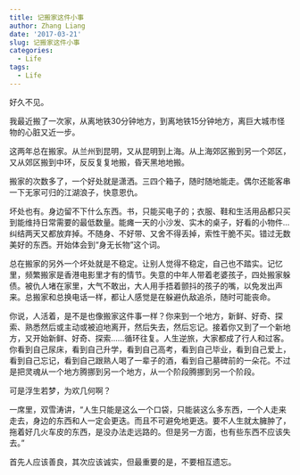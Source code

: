 ```yaml
---
title: 记搬家这件小事
author: Zhang Liang
date: '2017-03-21'
slug: 记搬家这件小事
categories:
  - Life
tags:
  - Life
---
```

好久不见。

我最近搬了一次家，从离地铁30分钟地方，到离地铁15分钟地方，离巨大城市怪物的心脏又近一步。

这两年总在搬家。从兰州到昆明，又从昆明到上海。从上海郊区搬到另一个郊区，又从郊区搬到中环，反反复复地搬，昏天黑地地搬。

搬家的次数多了，一个好处就是潇洒。三四个箱子，随时随地能走。偶尔还能客串一下无家可归的江湖浪子，快意恩仇。

坏处也有。身边留不下什么东西。书，只能买电子的；衣服、鞋和生活用品都只买到能维持日常需要的最低数量。能瘫一天的小沙发、实木的桌子，好看的小物件...纠结两天又都放弃掉。不随身、不好带、又舍不得丢掉，索性干脆不买。错过无数美好的东西。开始体会到“身无长物”这个词。

总在搬家的另外一个坏处就是不稳定。让别人觉得不稳定，自己也不踏实。记忆里，频繁搬家是香港电影里才有的情节。失意的中年人带着老婆孩子，四处搬家躲债。被仇人堵在家里，大气不敢出，大人用手捂着颤抖的孩子的嘴，以免发出声来。总搬家和总换电话一样，都让人感觉是在躲避仇敌追杀，随时可能丧命。

你说，人活着，是不是也像搬家这件事一样？你来到一个地方，新鲜、好奇、探索、熟悉然后或主动或被迫地离开，然后失去，然后忘记。接着你又到了一个新地方，又开始新鲜、好奇、探索......循环往复。人生逆旅，大家都成了行人和过客。你看到自己尿床，看到自己升学，看到自己高考，看到自己毕业，看到自己爱上，看到自己忘记，看到自己跟熟人喝了一辈子的酒，看到自己墓碑前的一朵花。不过是把灵魂从一个地方腾挪到另一个地方，从一个阶段腾挪到另一个阶段。

可是浮生若梦，为欢几何啊？

一席里，双雪涛讲，“人生只能是这么一个口袋，只能装这么多东西，一个人走来走去，身边的东西和人一定会更迭。而且不可避免地更迭。要不人生就太臃肿了，拖着好几火车皮的东西，是没办法走远路的。但是另一方面，也有些东西不应该失去。”

首先人应该善良，其次应该诚实，但最重要的是，不要相互遗忘。

